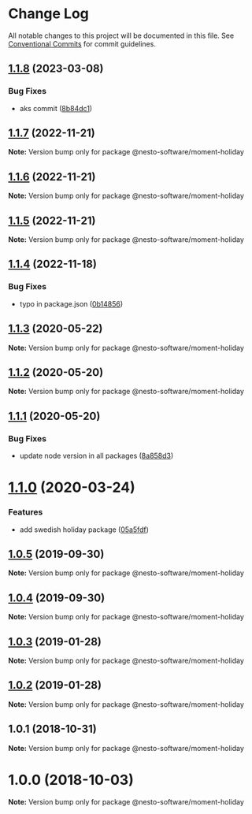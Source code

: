 # Change Log

All notable changes to this project will be documented in this file.
See [Conventional Commits](https://conventionalcommits.org) for commit guidelines.

## [1.1.8](https://github.com/nesto-software/moment-holiday/tree/master/packages/api/compare/@nesto-software/moment-holiday@1.1.7...@nesto-software/moment-holiday@1.1.8) (2023-03-08)


### Bug Fixes

* aks commit ([8b84dc1](https://github.com/nesto-software/moment-holiday/tree/master/packages/api/commit/8b84dc1))





## [1.1.7](https://github.com/nesto-software/moment-holiday/tree/master/packages/api/compare/@nesto-software/moment-holiday@1.1.6...@nesto-software/moment-holiday@1.1.7) (2022-11-21)

**Note:** Version bump only for package @nesto-software/moment-holiday





## [1.1.6](https://github.com/nesto-software/moment-holiday/tree/master/packages/api/compare/@nesto-software/moment-holiday@1.1.5...@nesto-software/moment-holiday@1.1.6) (2022-11-21)

**Note:** Version bump only for package @nesto-software/moment-holiday





## [1.1.5](https://github.com/nesto-software/moment-holiday/tree/master/packages/api/compare/@nesto-software/moment-holiday@1.1.4...@nesto-software/moment-holiday@1.1.5) (2022-11-21)

**Note:** Version bump only for package @nesto-software/moment-holiday





## [1.1.4](https://github.com/nesto-software/moment-holiday/tree/master/packages/api/compare/@nesto-software/moment-holiday@1.1.3...@nesto-software/moment-holiday@1.1.4) (2022-11-18)


### Bug Fixes

* typo in package.json ([0b14856](https://github.com/nesto-software/moment-holiday/tree/master/packages/api/commit/0b14856))





## [1.1.3](https://github.com/nesto-software/moment-holiday/tree/master/packages/locale-germany/compare/@nesto-software/moment-holiday@1.1.2...@nesto-software/moment-holiday@1.1.3) (2020-05-22)

**Note:** Version bump only for package @nesto-software/moment-holiday





## [1.1.2](https://github.com/nesto-software/moment-holiday/tree/master/packages/locale-germany/compare/@nesto-software/moment-holiday@1.1.1...@nesto-software/moment-holiday@1.1.2) (2020-05-20)

**Note:** Version bump only for package @nesto-software/moment-holiday





## [1.1.1](https://github.com/nesto-software/moment-holiday/tree/master/packages/locale-germany/compare/@nesto-software/moment-holiday@1.1.0...@nesto-software/moment-holiday@1.1.1) (2020-05-20)


### Bug Fixes

* update node version in all packages ([8a858d3](https://github.com/nesto-software/moment-holiday/tree/master/packages/locale-germany/commit/8a858d3))





# [1.1.0](https://github.com/nesto-software/moment-holiday/tree/master/packages/locale-germany/compare/@nesto-software/moment-holiday@1.0.5...@nesto-software/moment-holiday@1.1.0) (2020-03-24)


### Features

* add swedish holiday package ([05a5fdf](https://github.com/nesto-software/moment-holiday/tree/master/packages/locale-germany/commit/05a5fdf))





## [1.0.5](https://github.com/nesto-software/moment-holiday/tree/master/packages/locale-germany/compare/@nesto-software/moment-holiday@1.0.3...@nesto-software/moment-holiday@1.0.5) (2019-09-30)

**Note:** Version bump only for package @nesto-software/moment-holiday





## [1.0.4](https://github.com/nesto-software/moment-holiday/tree/master/packages/locale-germany/compare/@nesto-software/moment-holiday@1.0.3...@nesto-software/moment-holiday@1.0.4) (2019-09-30)

**Note:** Version bump only for package @nesto-software/moment-holiday





## [1.0.3](https://github.com/nesto-software/moment-holiday/tree/master/packages/locale-germany/compare/@nesto-software/moment-holiday@1.0.2...@nesto-software/moment-holiday@1.0.3) (2019-01-28)

**Note:** Version bump only for package @nesto-software/moment-holiday





## [1.0.2](https://github.com/nesto-software/moment-holiday/tree/master/packages/locale-germany/compare/@nesto-software/moment-holiday@1.0.1...@nesto-software/moment-holiday@1.0.2) (2019-01-28)

**Note:** Version bump only for package @nesto-software/moment-holiday





<a name="1.0.1"></a>
## 1.0.1 (2018-10-31)

**Note:** Version bump only for package @nesto-software/moment-holiday





<a name="1.0.0"></a>
# 1.0.0 (2018-10-03)

**Note:** Version bump only for package @nesto-software/moment-holiday
